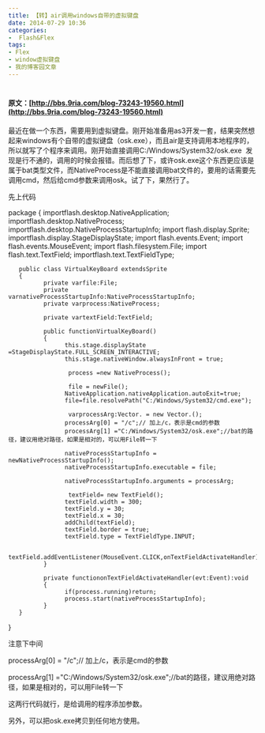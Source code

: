 ```yaml
---
title: 【转】air调用windows自带的虚拟键盘
date: 2014-07-29 10:36
categories:
-  Flash&Flex
tags:
- Flex
- window虚拟键盘
- 我的博客园文章
---
```

<div id="sina_keyword_ad_area2" class="articalContent   ">


# <span style="font-size: 14px">原文：[http://bbs.9ria.com/blog-73243-19560.html](http://bbs.9ria.com/blog-73243-19560.html)</span>

<span>最近在做一个东西，需要用到虚拟键盘。刚开始准备用as3开发一套，结果突然想起来windows有个自带的虚拟键盘（osk.exe），而且air是支持调用本地程序的，所以就写了个程序来调用。刚开始直接调用C:/Windows/System32/osk.exe  发现是行不通的，调用的时候会报错。而后想了下，或许osk.exe这个东西更应该是属于bat类型文件，而NativeProcess是不能直接调用bat文件的，要用的话需要先调用cmd，然后给cmd参数来调用osk。试了下，果然行了。</span>  


<span>先上代码</span>

package
{
       importflash.desktop.NativeApplication;
       importflash.desktop.NativeProcess;
       importflash.desktop.NativeProcessStartupInfo;
       import flash.display.Sprite;
       importflash.display.StageDisplayState;
       import flash.events.Event;
       import flash.events.MouseEvent;
       import flash.filesystem.File;
       import flash.text.TextField;
       importflash.text.TextFieldType;
       
       public class VirtualKeyBoard extendsSprite
       {
              private varfile:File;
              private varnativeProcessStartupInfo:NativeProcessStartupInfo;
              private varprocess:NativeProcess;
             
              private vartextField:TextField;
             
              public functionVirtualKeyBoard()
              {
                    this.stage.displayState =StageDisplayState.FULL_SCREEN_INTERACTIVE;
                    this.stage.nativeWindow.alwaysInFront = true;
                    
                     process =new NativeProcess();
                    
                     file = newFile();
                    NativeApplication.nativeApplication.autoExit=true;
                    file=file.resolvePath("C:/Windows/System32/cmd.exe");
                    
                     varprocessArg:Vector. = new Vector.();
                    processArg[0] = "/c";// 加上/c，表示是cmd的参数
                    processArg[1] ="C:/Windows/System32/osk.exe";//bat的路径，建议用绝对路径，如果是相对的，可以用File转一下
                    
                    nativeProcessStartupInfo = newNativeProcessStartupInfo();
                    nativeProcessStartupInfo.executable = file;
                    
                    nativeProcessStartupInfo.arguments = processArg;
                    
                     textField= new TextField();
                    textField.width = 300;
                    textField.y = 30;
                    textField.x = 30;
                    addChild(textField);
                    textField.border = true;
                    textField.type = TextFieldType.INPUT;
                    
                    textField.addEventListener(MouseEvent.CLICK,onTextFieldActivateHandler);
              }
             
              private functiononTextFieldActivateHandler(evt:Event):void
              {
                    if(process.running)return;
                    process.start(nativeProcessStartupInfo);
              }
       }
}


<span>注意下中间 </span>  

<span>processArg[0] = "/c";// 加上/c，表示是cmd的参数</span>  

<span>processArg[1] ="C:/Windows/System32/osk.exe";//bat的路径，建议用绝对路径，如果是相对的，可以用File转一下</span>  

<span>这两行代码就行，是给调用的程序添加参数。</span>  

<span>另外，可以把osk.exe拷贝到任何地方使用。</span>

</div>